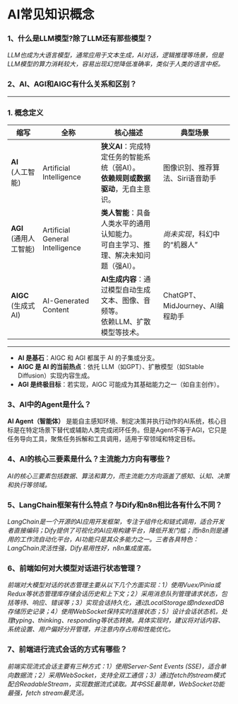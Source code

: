 # AI常见知识概念

### 1、什么是LLM模型?除了LLM还有那些模型？
*LLM也成为大语言模型，通常应用于文本生成，AI对话，逻辑推理等场景，但是LLM模型的算力消耗较大，容易出现幻觉降低准确率，类似于人类的语言中枢。*

### 2、AI、AGI和AIGC有什么关系和区别？
---

### **1. 概念定义**
| 缩写 | 全称 | 核心描述 | 典型场景 |
|------|------|----------|----------|
| **AI** <br>(人工智能) | Artificial Intelligence | **狭义AI**：完成特定任务的智能系统（弱AI）。<br>**依赖规则或数据驱动**，无自主意识。 | 图像识别、推荐算法、Siri语音助手 |
| **AGI** <br>(通用人工智能) | Artificial General Intelligence | **类人智能**：具备人类水平的通用认知能力。<br>可自主学习、推理、解决未知问题（强AI）。 | *尚未实现*，科幻中的“机器人” |
| **AIGC** <br>(生成式AI) | AI-Generated Content | **AI生成内容**：通过模型自动生成文本、图像、音频等。<br>依赖LLM、扩散模型等技术。 | ChatGPT、MidJourney、AI编程助手 |

---
- **AI 是基石**：AIGC 和 AGI 都属于 AI 的子集或分支。  
- **AIGC 是 AI 的当前热点**：依托 LLM（如GPT）、扩散模型（如Stable Diffusion）实现内容生成。  
- **AGI 是终极目标**：若实现，AIGC 可能成为其基础能力之一（如自主创作）。  

### 3、AI中的Agent是什么？
**AI Agent（智能体）** 是能自主感知环境、制定决策并执行动作的AI系统，核心目标是在特定场景下替代或辅助人类完成闭环任务。但是Agent不等于AGI，它只是任务导向工具，聚焦任务拆解和工具调用，适用于窄领域和特定目标。

### 4、AI的核心三要素是什么？主流能力方向有哪些？
*AI的核心三要素包括数据、算法和算力，而主流能力方向涵盖了感知、认知、决策和执行等领域。*

### 5、LangChain框架有什么特点？与Dify和n8n相比各有什么不同？
*LangChain是一个开源的AI应用开发框架，专注于组件化和链式调用，适合开发者直接编码；Dify提供了可视化的AI应用构建平台，降低开发门槛；而n8n则是通用的工作流自动化平台，AI功能只是其众多能力之一。三者各具特色：LangChain灵活性强，Dify易用性好，n8n集成度高。*

### 6、前端如何对大模型对话进行状态管理？
*前端对大模型对话的状态管理主要从以下几个方面实现：1）使用Vuex/Pinia或Redux等状态管理库存储会话历史和上下文；2）采用消息队列管理请求状态，包括等待、响应、错误等；3）实现会话持久化，通过LocalStorage或IndexedDB存储历史记录；4）使用WebSocket保持实时连接状态；5）设计会话状态机，处理typing、thinking、responding等状态转换。具体实现时，建议将对话内容、系统设置、用户偏好分开管理，并注意内存占用和性能优化。*

### 7、前端进行流式会话的方式有哪些？
*前端实现流式会话主要有三种方式：1）使用Server-Sent Events (SSE)，适合单向数据流；2）采用WebSocket，支持全双工通信；3）通过fetch的stream模式配合ReadableStream，实现数据流式读取。其中SSE最简单，WebSocket功能最强，fetch stream最灵活。*